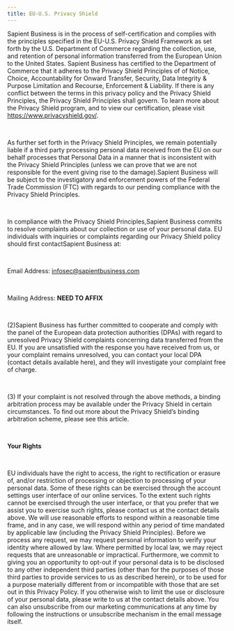 ```yaml
---
title: EU-U.S. Privacy Shield
---
```


<p>Sapient Business is in the process of self-certification and complies with the principles
specified in the EU-U.S. Privacy Shield Framework as set forth by the U.S. Department of Commerce regarding the collection, use, and retention of personal information transferred from the European Union to the United States. Sapient Business has certified to the Department of Commerce that it adheres to the Privacy Shield Principles of of Notice, Choice, Accountability for Onward Transfer, Security, Data Integrity & Purpose Limitation and Recourse, Enforcement & Liability. If there is any conflict between the terms in this privacy policy and the Privacy Shield Principles, the Privacy Shield Principles shall govern. To learn more about the Privacy Shield program, and to view our certification, please visit <a href="https://www.privacyshield.gov/" target="_blank">https://www.privacyshield.gov/</a>.</p> 
<br>
<p>As further set forth in the Privacy Shield Principles, we remain potentially liable if a third party processing personal data received from the EU on our behalf processes that Personal Data in a manner that is inconsistent with the Privacy Shield Principles (unless we can prove that we are not responsible for the event giving rise to the damage).Sapient Business will be subject to the investigatory and enforcement powers of the Federal Trade Commission (FTC) with regards to our pending compliance with the Privacy Shield Principles.</p>
<br>
<p>In compliance with the Privacy Shield Principles,Sapient Business commits to resolve complaints about our collection or use of your personal data. EU individuals with inquiries or complaints regarding our Privacy Shield policy should first contactSapient Business at:</p>
<br>
<p>Email Address: <a href="mailto:infosec@sapientbusiness.com">infosec@sapientbusiness.com</a></p>
<br>
<p>Mailing Address: <b>NEED TO AFFIX</b></p>
<br>
<p>(2)Sapient Business has further committed to cooperate and comply with the panel of the European data protection authorities (DPAs) with regard to unresolved Privacy Shield complaints concerning data transferred from the EU. If you are unsatisfied with the response you have received from us, or your complaint remains unresolved, you can contact your local DPA (contact details available here), and they will investigate your complaint free of charge.</p>
<br>
<p>(3) If your complaint is not resolved through the above methods, a binding arbitration process may be available under the Privacy Shield in certain circumstances. To find out more about the Privacy Shield’s binding arbitration scheme, please see this article.</p>
<br> 
<p><strong>Your Rights</strong></p>
<br>
<p>EU individuals have the right to access, the right to rectification or erasure of, and/or restriction of processing or objection to processing of your personal data. Some of these rights can be exercised through the account settings user interface of our online services. To the extent such rights cannot be exercised through the user interface, or that you prefer that we assist you to exercise such rights, please contact us at the contact details above. We will use reasonable efforts to respond within a reasonable time frame, and in any case, we will respond within any period of time mandated by applicable law (including the Privacy Shield Principles). Before we process any request, we may request personal information to verify your identity where allowed by law. Where permitted by local law, we may reject requests that are unreasonable or impractical. Furthermore, we commit to giving you an opportunity to opt-out if your personal data is to be disclosed to any other independent third parties (other than for the purposes of those third parties to provide services to us as described herein), or to be used for a purpose materially different from or incompatible with those that are set out in this Privacy Policy. If you otherwise wish to limit the use or disclosure of your personal data, please write to us at the contact details above. You can also unsubscribe from our marketing communications at any time by following the instructions or unsubscribe mechanism in the email message itself.</p>
